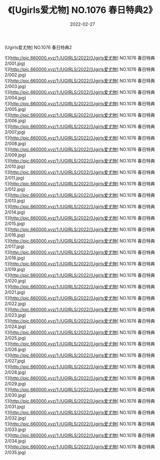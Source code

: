 ﻿---
layout: post
title:  《[Ugirls爱尤物] NO.1076 春日特典2》
date:   2022-02-27
img: http://pic.660000.xyz/1:/UGIRLS/2022/[Ugirls爱尤物] NO.1076 春日特典2/000.jpg
categories: [美女, 清纯, 唯美]
---

[Ugirls爱尤物] NO.1076 春日特典2

 ![](http://pic.660000.xyz/1:/UGIRLS/2022/[Ugirls爱尤物] NO.1076 春日特典2/001.jpg) <br>![](http://pic.660000.xyz/1:/UGIRLS/2022/[Ugirls爱尤物] NO.1076 春日特典2/002.jpg) <br>![](http://pic.660000.xyz/1:/UGIRLS/2022/[Ugirls爱尤物] NO.1076 春日特典2/003.jpg) <br>![](http://pic.660000.xyz/1:/UGIRLS/2022/[Ugirls爱尤物] NO.1076 春日特典2/004.jpg) <br>![](http://pic.660000.xyz/1:/UGIRLS/2022/[Ugirls爱尤物] NO.1076 春日特典2/005.jpg) <br>![](http://pic.660000.xyz/1:/UGIRLS/2022/[Ugirls爱尤物] NO.1076 春日特典2/006.jpg) <br>![](http://pic.660000.xyz/1:/UGIRLS/2022/[Ugirls爱尤物] NO.1076 春日特典2/007.jpg) <br>![](http://pic.660000.xyz/1:/UGIRLS/2022/[Ugirls爱尤物] NO.1076 春日特典2/008.jpg) <br>![](http://pic.660000.xyz/1:/UGIRLS/2022/[Ugirls爱尤物] NO.1076 春日特典2/009.jpg) <br>![](http://pic.660000.xyz/1:/UGIRLS/2022/[Ugirls爱尤物] NO.1076 春日特典2/010.jpg) <br>![](http://pic.660000.xyz/1:/UGIRLS/2022/[Ugirls爱尤物] NO.1076 春日特典2/011.jpg) <br>![](http://pic.660000.xyz/1:/UGIRLS/2022/[Ugirls爱尤物] NO.1076 春日特典2/012.jpg) <br>![](http://pic.660000.xyz/1:/UGIRLS/2022/[Ugirls爱尤物] NO.1076 春日特典2/013.jpg) <br>![](http://pic.660000.xyz/1:/UGIRLS/2022/[Ugirls爱尤物] NO.1076 春日特典2/014.jpg) <br>![](http://pic.660000.xyz/1:/UGIRLS/2022/[Ugirls爱尤物] NO.1076 春日特典2/015.jpg) <br>![](http://pic.660000.xyz/1:/UGIRLS/2022/[Ugirls爱尤物] NO.1076 春日特典2/016.jpg) <br>![](http://pic.660000.xyz/1:/UGIRLS/2022/[Ugirls爱尤物] NO.1076 春日特典2/017.jpg) <br>![](http://pic.660000.xyz/1:/UGIRLS/2022/[Ugirls爱尤物] NO.1076 春日特典2/018.jpg) <br>![](http://pic.660000.xyz/1:/UGIRLS/2022/[Ugirls爱尤物] NO.1076 春日特典2/019.jpg) <br>![](http://pic.660000.xyz/1:/UGIRLS/2022/[Ugirls爱尤物] NO.1076 春日特典2/020.jpg) <br>![](http://pic.660000.xyz/1:/UGIRLS/2022/[Ugirls爱尤物] NO.1076 春日特典2/021.jpg) <br>![](http://pic.660000.xyz/1:/UGIRLS/2022/[Ugirls爱尤物] NO.1076 春日特典2/022.jpg) <br>![](http://pic.660000.xyz/1:/UGIRLS/2022/[Ugirls爱尤物] NO.1076 春日特典2/023.jpg) <br>![](http://pic.660000.xyz/1:/UGIRLS/2022/[Ugirls爱尤物] NO.1076 春日特典2/024.jpg) <br>![](http://pic.660000.xyz/1:/UGIRLS/2022/[Ugirls爱尤物] NO.1076 春日特典2/025.jpg) <br>![](http://pic.660000.xyz/1:/UGIRLS/2022/[Ugirls爱尤物] NO.1076 春日特典2/026.jpg) <br>![](http://pic.660000.xyz/1:/UGIRLS/2022/[Ugirls爱尤物] NO.1076 春日特典2/027.jpg) <br>![](http://pic.660000.xyz/1:/UGIRLS/2022/[Ugirls爱尤物] NO.1076 春日特典2/028.jpg) <br>![](http://pic.660000.xyz/1:/UGIRLS/2022/[Ugirls爱尤物] NO.1076 春日特典2/029.jpg) <br>![](http://pic.660000.xyz/1:/UGIRLS/2022/[Ugirls爱尤物] NO.1076 春日特典2/030.jpg) <br>![](http://pic.660000.xyz/1:/UGIRLS/2022/[Ugirls爱尤物] NO.1076 春日特典2/031.jpg) <br>![](http://pic.660000.xyz/1:/UGIRLS/2022/[Ugirls爱尤物] NO.1076 春日特典2/032.jpg) <br>![](http://pic.660000.xyz/1:/UGIRLS/2022/[Ugirls爱尤物] NO.1076 春日特典2/033.jpg) <br>![](http://pic.660000.xyz/1:/UGIRLS/2022/[Ugirls爱尤物] NO.1076 春日特典2/034.jpg) <br>![](http://pic.660000.xyz/1:/UGIRLS/2022/[Ugirls爱尤物] NO.1076 春日特典2/035.jpg) <br>